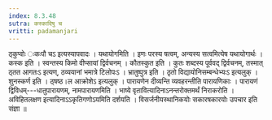 ```yaml
---
index: 8.3.48
sutra: कस्कादिषु च
vritti: padamanjari
---
```


 ठ्कुप्वोः ःकःपौ चऽ इत्यस्यापवादः । यथायोगमिति । इणः परस्य षत्वम्, अन्यस्य सत्वमित्येष यथायोगार्थः । कस्क इति । स्वन्तस्य किमो वीप्सायां द्विर्वचनम् । कौतस्कुत इति । कुतः शब्दस्य पूर्ववद् द्विर्वचनम्, तस्मात् ठ्तत आगतःऽ इत्यण्, ठव्ययानां भमात्रे टिलोपःऽ । भ्रातुष्पुत्र इति । ठृतो विद्यायोनिसम्बन्धेभ्यःऽ इत्यलुक् । शुनस्कर्ण इति । ठ्षष्ठ।ल आक्रोशेऽ इत्यलुक् । पारायणेन दीव्यन्ति व्यवहरन्तीति पारायणिकाः । पारायणं द्विविधम्---धातुपारायणम्, नामपारायणमिति । भाष्ये वृतावित्यादिनाऽनन्तरोक्तमर्थं निराकरोति । अविहितलक्षण इत्यादिनाऽऽकृतिगणोऽयमिति दर्शयति । विसर्जनीयस्थानिकयोः सकारषकारयोः उपचार इति संज्ञा ॥